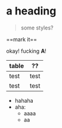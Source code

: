 # a heading

> some styles?

==mark it==

okay! fucking **A**!

| table | ??   |
| ----- | ---- |
| test  | test |
| test  | test |

- hahaha
- aha:
    * aaaa
    * aa

